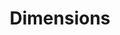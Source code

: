 ---
bigquery: https://console.cloud.google.com/bigquery?p=covid-19-dimensions-ai&page=table&d=data&t=publications
contributors: Digital Science, https://www.digital-science.com/
cost: Free for personal, non-commercial use.
description: Dimensions contains more than 100 million publications, ranging from
  articles published in scholarly journals, books and book chapters, to preprints
  and conference proceedings. All publications are contextualized with linked data
  sets, funding, publications, patents, clinical trials, and policy documents. You
  can also view associated categories, funders, institutions, and researcher profiles.
documentation: https://docs.dimensions.ai/bigquery/index.html
last_edit: 04/10/2022, 05:34:53
location: https://www.dimensions.ai/products/free/
maintained_by: Digital Science, https://www.digital-science.com/
schema_fields:
- repository_url
- cpc
- clinical_trial_ids
- pmid
- language
- original_abstract
- categories
- funder_orgs
- date
- associated_publication_doi
- date_imported_gbq
- assignee_countries
- publication_year
- acronym
- conference
- pmcid
- address
- interventions
- open_access_categories
- linkout
- family_count
- funding_details
- filing_status
- priority_year
- links
- application_number
- researcher_ids
- original_assignee_orgs
- expiration_date
- aliases
- funder_org_acronyms
- current_assignee_countries
- associated_publication_pmid
- end_year
- publication_date
- family_id
- volume
- active_years
- funding_amount
- granted_year
- brief_title
- assignee_orgs
- established
- funding_aud
- category_bra
- resulting_publication_ids
- gender
- category_for
- inventor_names
- start_date
- abstract
- funding_cny
- embargo_date
- investigators
- category_icrp_ct
- category_rcdc
- isbn
- associated_publication_arxiv_id
- jurisdiction
- phase
- family_members_ids
- mesh_headings
- types
- journal
- proceedings_title
- book_series_title
- resulting_publication_doi
- date_online
- parent_id
- journal_lists
- funding_currency
- citations
- category_hra
- funder_countries
- funding_chf
- funder_org_cities
- book_title
- citations_count
- research_org_countries
- repository_name
- name
- acronyms
- ipcr
- acknowledgements
- doi
- date_inserted
- original_assignee
- editors
- supporting_grant_ids
- research_org_city_names
- title
- authors
- registry
- research_org_cities
- type
- category_sdg
- external_ids
- current_assignee
- original_title
- date_print
- publisher
- description
- filing_year
- patent_ids
- year
- date_normal
- citation_string
- id
- funding_eur
- funding_jpy
- repository_id
- funding_nzd
- status
- kind
- mesh_terms
- research_orgs
- granted_date
- open_access_categories_v2
- issue
- funding_usd
- altmetrics
- priority_date
- arxiv_id
- funder_org
- category_uoa
- license
- original_assignee_countries
- category_hrcs_hc
- grant_number
- start_year
- publication_ids
- associated_publication_id
- funding_gbp
- wikipedia_url
- foa_number
- category_hrcs_rac
- research_org_state_names
- concepts
- funder_org_state_codes
- labels
- funder_org_countries
- legal_events
- metrics
- created_date
- pages
- relationships
- associated_grant_ids
- subtitles
- source_id
- current_assignee_orgs
- eisbn
- end_date
- research_org_state_codes
- filing_date
- date_modified
- expiration_year
- conditions
- reference_ids
- research_org_country_names
- category_icrp_cso
- legal_status
- cited_by_ids
- funding_cad
- email_address
- organisation_details
shortname: dimensions
tags:
- scholarly literature
- patents
- funding
- clinical trials
- academic profiles
terms_of_use: 'Use of both the Dimensions COVID-19 dataset and full Dimensions dataset
  are subject to the Dimensions Terms of use: https://www.dimensions.ai/policies-terms-legal '
title: Dimensions
uuid: dcff88bd-fe6b-4fdb-8159-809bf9d7bc1c
---